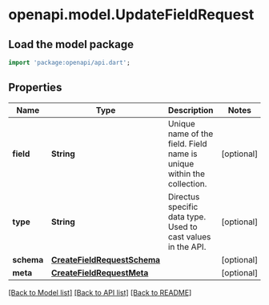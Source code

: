 # openapi.model.UpdateFieldRequest

## Load the model package
```dart
import 'package:openapi/api.dart';
```

## Properties
Name | Type | Description | Notes
------------ | ------------- | ------------- | -------------
**field** | **String** | Unique name of the field. Field name is unique within the collection. | [optional] 
**type** | **String** | Directus specific data type. Used to cast values in the API. | [optional] 
**schema** | [**CreateFieldRequestSchema**](CreateFieldRequestSchema.md) |  | [optional] 
**meta** | [**CreateFieldRequestMeta**](CreateFieldRequestMeta.md) |  | [optional] 

[[Back to Model list]](../README.md#documentation-for-models) [[Back to API list]](../README.md#documentation-for-api-endpoints) [[Back to README]](../README.md)


